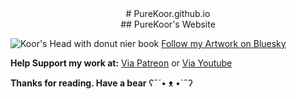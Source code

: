 <center># PureKoor.github.io</center>

<center>## PureKoor's Website</center>

![Koor's Head with donut nier book](https://cdn.bsky.app/img/banner/plain/did:plc:fk2jv5emukjpegfk6z4u5oh2/bafkreigqfcv3jt457yougmgjmgpszq6gnq2edvvhoqw3r47wa3edx6ydxe@jpeg)
[Follow my Artwork on Bluesky](https://bsky.purekoor.com)

**Help Support my work at:**
[Via Patreon](https://patreon.purekoor.com) or [Via Youtube](https://yt.purekoor.com)


**Thanks for reading. Have a bear**
ʕ˶´• ᴥ •`˶ʔ

